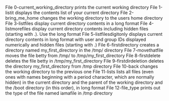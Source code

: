 File 0-current_working_directory prints the current working directory
File 1-listit displays the contents list of your current directory
File 2-bring_me_home changes the working directory to the users home directory
File 3-listfiles display current directory contents in a long format
File 4-listmorefiles display current directory contents including hidden files (starting with .). Use the long format
File 5-listfilesdigitonly displays current directory contents in long format with user and group IDs displayed numerically and hidden files (starting with .)
File 6-firstdirectory creates a directory named my_first_directory in the /tmp/ directory
File 7-movethatfile moves the file betty from /tmp/ to /tmp/my_first_directory
File 8-firstdelete deletes the file betty in /tmp/my_first_directory
File 9-firstdirdeletion deletes the directory my_first_directory from /tmp directory
File 10-back changes the working directory to the previous one
File 11-lists lists all files (even ones with names beginning with a period character, which are normally hidden) in the current directory and the parent of the working directory and the /boot directory (in this order), in long format
File 12-file_type prints out the type of the file named iamafile in /tmp directory

